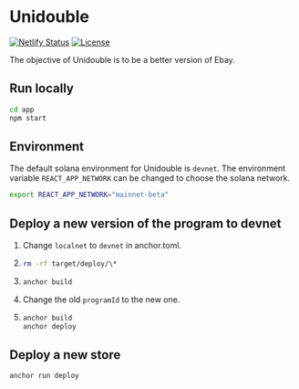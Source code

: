 # Unidouble

[![Netlify Status](https://api.netlify.com/api/v1/badges/8fa93e48-7508-4bd8-8d93-a33db97c9aee/deploy-status)](https://app.netlify.com/sites/gregarious-sprinkles-e80835/deploys)
[![License](https://img.shields.io/badge/License-Apache_2.0-blue.svg)](https://opensource.org/licenses/Apache-2.0)

The objective of Unidouble is to be a better version of Ebay.

## Run locally

```bash
cd app
npm start
```

## Environment

The default solana environment for Unidouble is `devnet`. The environment variable `REACT_APP_NETWORK` can be changed to choose the solana network.

```bash
export REACT_APP_NETWORK="mainnet-beta"
```

## Deploy a new version of the program to devnet

1. Change `localnet` to `devnet` in anchor.toml.

2. ```bash
   rm -rf target/deploy/\*
   ```

3. ```bash
   anchor build
   ```

4. Change the old `programId` to the new one.

5. ```bash
   anchor build
   anchor deploy
   ```

## Deploy a new store

```bash
anchor run deploy
```

